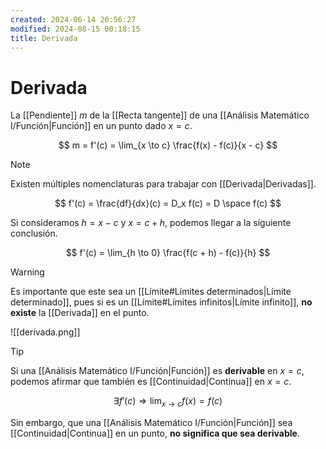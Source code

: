 ```yaml
---
created: 2024-06-14 20:56:27
modified: 2024-08-15 00:18:15
title: Derivada
---
```


# Derivada

La [[Pendiente]] $m$ de la [[Recta tangente]] de una [[Análisis Matemático I/Función|Función]] en un punto dado $x = c$.

$$
m = f'(c) =
\lim_{x \to c} \frac{f(x) - f(c)}{x - c}
$$

> [!note]
> Existen múltiples nomenclaturas para trabajar con [[Derivada|Derivadas]].
>
> $$
> f'(c) =
> \frac{df}{dx}(c) =
> D_x f(c) =
> D \space f(c)
> $$

Si consideramos $h = x - c$ y $x = c + h$, podemos llegar a la siguiente conclusión.

$$
f'(c) =
\lim_{h \to 0} \frac{f(c + h) - f(c)}{h}
$$

> [!warning]
> Es importante que este sea un [[Límite#Límites determinados|Límite determinado]], pues si es un [[Límite#Límites infinitos|Límite infinito]], **no existe** la [[Derivada]] en el punto.

![[derivada.png]]

> [!tip]
> Si una [[Análisis Matemático I/Función|Función]] es **derivable** en $x = c$, podemos afirmar que también es [[Continuidad|Continua]] en $x = c$.
>
> $$
> \exists f'(c) \Rightarrow
> \lim_{x \to c} f(x) = f(c)
> $$
>
> Sin embargo, que una [[Análisis Matemático I/Función|Función]] sea [[Continuidad|Continua]] en un punto, **no significa que sea derivable**.
